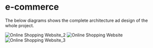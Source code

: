 # e-commerce
The below diagrams shows the complete architecture ad design of the whole project.

![Online Shopping Website_2](https://user-images.githubusercontent.com/32158978/160668266-9a61c108-5fe5-44d7-85e0-8c2e7817ac18.png)
![Online Shopping Website](https://user-images.githubusercontent.com/32158978/160668275-9e9dad8a-ffc2-4769-9da2-3a1ff5c726c9.png)
![Online Shopping Website_3](https://user-images.githubusercontent.com/32158978/160668279-843c73c8-a97f-4ac8-a0cf-8a581ddcd18f.png)
